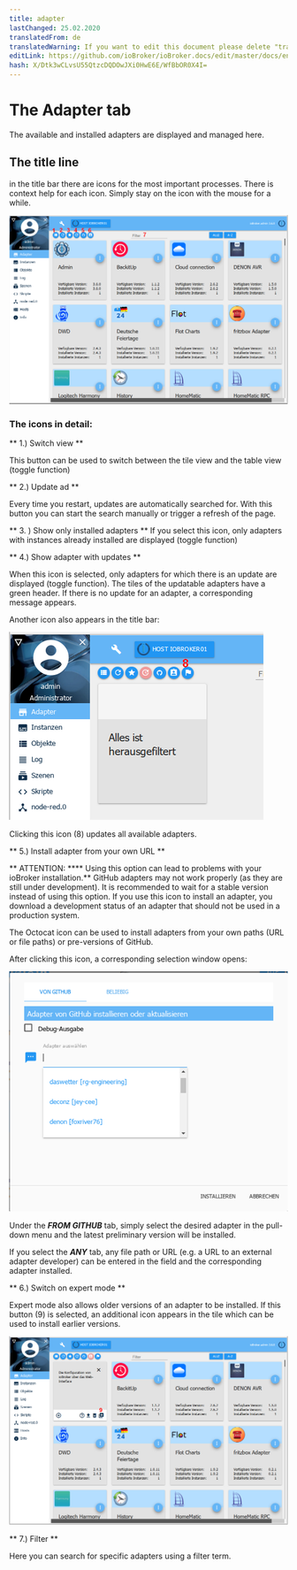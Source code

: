 ```yaml
---
title: adapter
lastChanged: 25.02.2020
translatedFrom: de
translatedWarning: If you want to edit this document please delete "translatedFrom" field, elsewise this document will be translated automatically again
editLink: https://github.com/ioBroker/ioBroker.docs/edit/master/docs/en/admin/adapter.md
hash: X/Dtk3wCLvsU55QtzcDQDOwJXi0HwE6E/WfBbOR0X4I=
---
```

# The Adapter tab
The available and installed adapters are displayed and managed here.

## The title line
in the title bar there are icons for the most important processes. There is context help for each icon. Simply stay on the icon with the mouse for a while.

![The Admin tab](../../de/admin/media/ADMIN_Adapter_Kachel_numbers.png)

### The icons in detail:
** 1.) Switch view **

This button can be used to switch between the tile view and the table view (toggle function)

** 2.) Update ad **

Every time you restart, updates are automatically searched for. With this button you can start the search manually or trigger a refresh of the page.

** 3. ) Show only installed adapters ** If you select this icon, only adapters with instances already installed are displayed (toggle function)

** 4.) Show adapter with updates **

When this icon is selected, only adapters for which there is an update are displayed (toggle function). The tiles of the updatable adapters have a green header. If there is no update for an adapter, a corresponding message appears.

Another icon also appears in the title bar:

![The Admin tab](../../de/admin/media/ADMIN_Adapter_Kachel_upgradeable.png)

Clicking this icon (8) updates all available adapters.

** 5.) Install adapter from your own URL **

** ATTENTION: **** Using this option can lead to problems with your ioBroker installation.** GitHub adapters may not work properly (as they are still under development). It is recommended to wait for a stable version instead of using this option. If you use this icon to install an adapter, you download a development status of an adapter that should not be used in a production system.

The Octocat icon can be used to install adapters from your own paths (URL or file paths) or pre-versions of GitHub.

After clicking this icon, a corresponding selection window opens:

![Install GitHub](../../de/admin/media/ADMIN_Adapter_GitHub.png)

Under the ***FROM GITHUB*** tab, simply select the desired adapter in the pull-down menu and the latest preliminary version will be installed.

If you select the ***ANY*** tab, any file path or URL (e.g. a URL to an external adapter developer) can be entered in the field and the corresponding adapter installed.

** 6.) Switch on expert mode **

Expert mode also allows older versions of an adapter to be installed. If this button (9) is selected, an additional icon appears in the tile which can be used to install earlier versions.

![Install other versions](../../de/admin/media/ADMIN_Adapter_Kachel_versions.png)

** 7.) Filter **

Here you can search for specific adapters using a filter term.
